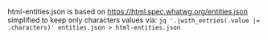 html-entities.json is based on https://html.spec.whatwg.org/entities.json
simplified to keep only characters values via:
`jq '.|with_entries(.value |= .characters)' entities.json > html-entities.json`